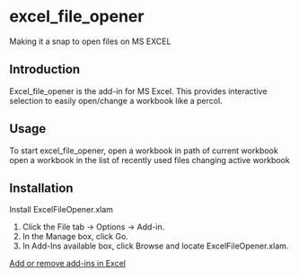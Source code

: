# excel_file_opener
Making it a snap to open files on MS EXCEL

## Introduction
Excel_file_opener is the add-in for MS Excel.
This provides interactive selection to easily open/change a workbook like a percol.

## Usage
To start excel_file_opener, 
      <Ctrl-u> open a workbook in path of current workbook
      <Ctrl-r> open a workbook in the list of recently used files
      <Ctrl-b> changing active workbook

## Installation
Install ExcelFileOpener.xlam 

1. Click the File tab -> Options -> Add-in.
1. In the Manage box, click Go.
1. In Add-Ins available box, click Browse and locate ExcelFileOpener.xlam.

[Add or remove add-ins in Excel]( https://support.office.com/en-us/article/add-or-remove-add-ins-in-excel-0af570c4-5cf3-4fa9-9b88-403625a0b460 )

